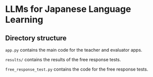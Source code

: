 # LLMs for Japanese Language Learning

## Directory structure

```app.py``` contains the main code for the teacher and evaluator apps.

```results/``` contains the results of the free response tests.

```free_response_test.py``` contains the code for the free response tests.

